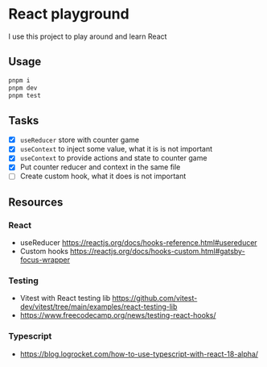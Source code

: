 # React playground

I use this project to play around and learn React

## Usage

```bash
pnpm i
pnpm dev
pnpm test
```

## Tasks

- [x] `useReducer` store with counter game
- [x] `useContext` to inject some value, what it is is not important
- [x] `useContext` to provide actions and state to counter game
- [x] Put counter reducer and context in the same file
- [ ] Create custom hook, what it does is not important

## Resources

### React

- useReducer https://reactjs.org/docs/hooks-reference.html#usereducer
- Custom hooks https://reactjs.org/docs/hooks-custom.html#gatsby-focus-wrapper

### Testing

- Vitest with React testing lib https://github.com/vitest-dev/vitest/tree/main/examples/react-testing-lib
- https://www.freecodecamp.org/news/testing-react-hooks/

### Typescript

- https://blog.logrocket.com/how-to-use-typescript-with-react-18-alpha/